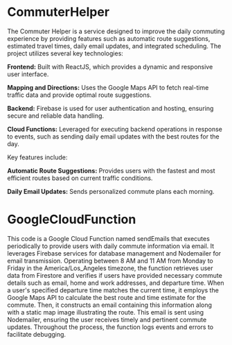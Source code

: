 # CommuterHelper

The Commuter Helper is a service designed to improve the daily commuting experience by providing features such as automatic route suggestions, estimated travel times, daily email updates, and integrated scheduling. The project utilizes several key technologies:

**Frontend:** Built with ReactJS, which provides a dynamic and responsive user interface.

**Mapping and Directions:** Uses the Google Maps API to fetch real-time traffic data and provide optimal route suggestions.

**Backend:** Firebase is used for user authentication and hosting, ensuring secure and reliable data handling.

**Cloud Functions:** Leveraged for executing backend operations in response to events, such as sending daily email updates with the best routes for the day.

Key features include:

**Automatic Route Suggestions:** Provides users with the fastest and most efficient routes based on current traffic conditions.

**Daily Email Updates:** Sends personalized commute plans each morning.

# GoogleCloudFunction

This code is a Google Cloud Function named sendEmails that executes periodically to provide users with daily commute information via email. It leverages Firebase services for database management and Nodemailer for email transmission. Operating between 8 AM and 11 AM from Monday to Friday in the America/Los_Angeles timezone, the function retrieves user data from Firestore and verifies if users have provided necessary commute details such as email, home and work addresses, and departure time. When a user's specified departure time matches the current time, it employs the Google Maps API to calculate the best route and time estimate for the commute. Then, it constructs an email containing this information along with a static map image illustrating the route. This email is sent using Nodemailer, ensuring the user receives timely and pertinent commute updates. Throughout the process, the function logs events and errors to facilitate debugging.

